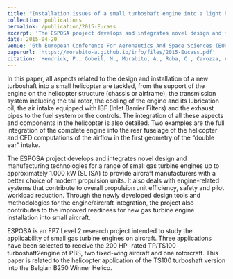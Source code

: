 ```yaml
---
title: "Installation issues of a small turboshaft engine into a light helicopter"
collection: publications
permalink: /publication/2015-Eucass
excerpt: 'The ESPOSA project develops and integrates novel design and manufacturing technologies for a range of small gas turbine engines up to approximately 1.000 kW (SL ISA) to provide aircraft manufacturers with a better choice of modern propulsion units.'
date: 2015-04-20
venue: '6th European Conference For Aeronautics And Space Sciences (EUCASS)'
paperurl: 'https://morabito-a.github.io/info/files/2015-Eucass.pdf'
citation: 'Hendrick, P., Gobeil, M., Morabito, A., Roba, C., Carozza, A., Mingione, G., & Pezzella, G. (2015). &quot; Installation issues of a small turboshaft engine into a light helicopter.&quot; <i>AVT-230 Specialists Meeting on Advanced Aircraft Propulsion Systems. Rzeszów, Poland</i>.'
---
```


In this paper, all aspects related to the design and installation of a new turboshaft into a small helicopter are tackled, from the support of the engine on the helicopter structure (chassis or airframe), the transmission system including the tail rotor, the cooling of the engine and its lubrication oil, the air intake equipped with IBF (Inlet Barrier Filters) and the exhaust pipes to the fuel system or the controls. The integration of all these aspects and components in the helicopter is also detailed. Two examples are the full integration of the complete engine into the rear fuselage of the helicopter and CFD computations of the airflow in the first geometry of the “double ear” intake.

The ESPOSA project develops and integrates novel design and manufacturing technologies for a range of small gas turbine engines up to approximately 1.000 kW (SL ISA) to provide aircraft manufacturers with a better choice of modern propulsion units. It also deals with engine-related systems that contribute to overall propulsion unit efficiency, safety and pilot workload reduction. Through the newly developed design tools and methodologies for the engine/aircraft integration, the project also contributes to the improved readiness for new gas turbine engine installation into small aircraft.

ESPOSA is an FP7 Level 2 research project intended to study the applicability of small gas turbine engines on aircraft. Three applications have been selected to receive the 200 HP- rated TP/TS100 turboshaft2engine of PBS, two fixed-wing aircraft and one rotorcraft. This paper is related to the helicopter application of the TS100 turboshaft version into the Belgian B250 Winner Helico.
